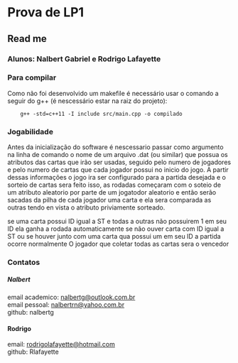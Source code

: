 # Prova de LP1
## Read me
### Alunos: Nalbert Gabriel e Rodrigo Lafayette

### Para compilar
 Como não foi desenvolvido um makefile é necessário usar o comando a seguir do g++ (é nescessário estar na raiz do projeto):
 
        g++ -std=c++11 -I include src/main.cpp -o compilado

### Jogabilidade
 Antes da inicialização do software é nescessario passar como argumento na linha de comando o nome de um arquivo .dat (ou similar) que possua os atributos das cartas que irão ser usadas, seguido pelo numero de jogadores e pelo numero de cartas que cada jogador possui no inicio do jogo.
 A partir dessas informações o jogo ira ser configurado para a partida desejada e o sorteio de cartas sera feito isso, as rodadas começaram com o soteio de um atributo aleatorio por parte de um jogatodor aleatorio e então serão sacadas da pilha de cada jogador uma carta e ela sera comparada as outras tendo en vista o atributo priviamente sorteado.
 
 se uma carta possui ID igual a ST e todas a outras não possuirem 1 em seu ID ela ganha a rodada automaticamente
 se não ouver carta com ID igual a ST ou se houver junto com uma carta qua possui um em seu ID a partida ocorre normalmente
 O jogador que coletar todas as cartas sera o vencedor
 
### Contatos

##### Nalbert
 email academico: nalbertg@outlook.com.br   
 email pessoal: nalbertrn@yahoo.com.br  
 github: nalbertg   
 
#### Rodrigo
email: rodrigolafayette@hotmail.com  
github: Rlafayette